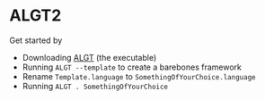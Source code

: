 # ALGT2

Get started by

- Downloading [ALGT](https://github.com/pietervdvn/ALGT2/raw/master/ALGT) (the executable)
- Running `ALGT --template` to create a barebones framework
- Rename `Template.language` to `SomethingOfYourChoice.language`
- Running `ALGT . SomethingOfYourChoice`
